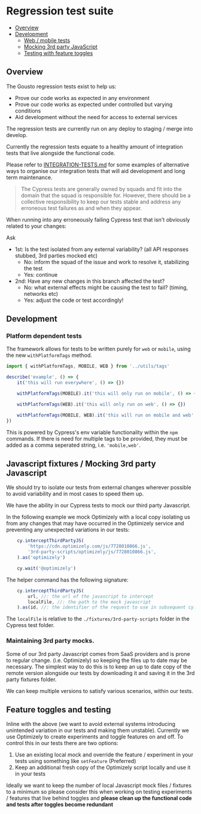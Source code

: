 # Regression test suite

- [Overview](#overview)
- [Development](#development)
  - [Web / mobile tests](#platform-dependent-tests)
  - [Mocking 3rd party JavaScript](#javascript-fixtures--mocking-3rd-party-javascript)
  - [Testing with feature toggles](#feature-toggles-and-testing)

## Overview

The Gousto regression tests exist to help us:

- Prove our code works as expected in any environment
- Prove our code works as expected under controlled but varying conditions
- Aid development without the need for access to external services

The regression tests are currently run on any deploy to staging / merge into develop.

Currently the regression tests equate to a healthy amount of integration tests that live alongside the functional code.

Please refer to [INTEGRATION-TESTS.md](./integration/INTEGRATION-TESTS.md) for some examples of alternative ways to
organise our integration tests that will aid development and long term maintenance.

> The Cypress tests are generally owned by squads and fit into the domain that the squad is responsible for.
> However, there should be a collective responsibility to keep our tests stable and address any erroneous test failures
> as and when they appear.

When running into any erroneously failing Cypress test that isn't obviously related to your changes:

Ask
- 1st: Is the test isolated from any external variability? (all API responses stubbed, 3rd parties mocked etc)
  - No: inform the squad of the issue and work to resolve it, stabilizing the test
  - Yes: continue
- 2nd: Have any new changes in this branch affected the test?
  - No: what external effects might be causing the test to fail? (timing, networks etc)
  - Yes: adjust the code or test accordingly!

## Development

### Platform dependent tests

The framework allows for tests to be written purely for `web` or `mobile`, using the new `withPlatformTags` method.

```javascript
import { withPlatformTags, MOBILE, WEB } from '../utils/tags'

describe('example', () => {
    it('this will run everywhere', () => {})

    withPlatformTags(MOBILE).it('this will only run on mobile', () => {})

    withPlatformTags(WEB).it('this will only run on web', () => {})

    withPlatformTags(MOBILE, WEB).it('this will run on mobile and web', () => {})
})
```

This is powered by Cypress's env variable functionality within the `npm` commands. If there is need for multiple tags
to be provided, they must be added as a comma seperated string, i.e. `'mobile,web'`.

## Javascript fixtures / Mocking 3rd party Javascript

We should try to isolate our tests from external changes wherever possible to avoid variability and in most cases to
speed them up.

We have the ability in our Cypress tests to mock our third party Javascript.

In the following example we mock Optimizely with a local copy isolating us from any changes that may have occurred in
the Optimizely service and preventing any unexpected variations in our tests:

```javascript
    cy.interceptThirdPartyJS(
        'https://cdn.optimizely.com/js/7728010866.js',
        '3rd-party-scripts/optimizely/js/7728010866.js',
    ).as('optimizely')

    cy.wait('@optimizely')
```

The helper command has the following signature:
```javascript
    cy.interceptThirdPartyJS(
        url, //: the url of the javascript to intercept
        localFile, //: the path to the mock javascript
    ).as(id, //: the identifier of the request to use in subsequent cy.wait(id) calls)
```
The `localFile` is relative to the `./fixtures/3rd-party-scripts` folder in the Cypress test folder.

### Maintaining 3rd party mocks.
Some of our 3rd party Javascript comes from SaaS providers and is prone to regular change. (i.e. Optimizely) so keeping
the files up to date may be necessary. The simplest way to do this is to keep an up to date copy of the remote version
alongside our tests by downloading it and saving it in the 3rd party fixtures folder.

We can keep multiple versions to satisfy various scenarios, within our tests.

## Feature toggles and testing

Inline with the above (we want to avoid external systems introducing unintended variation in our tests and making them
unstable). Currently we use Optimizely to create experiments and toggle features on and off. To control this in our
tests there are two options:

1. Use an existing local mock and override the feature / experiment in your tests using something like `setFeature` (Preferred)
2. Keep an additional fresh copy of the Optimizely script locally and use it in your tests

Ideally we want to keep the number of local Javascript mock files / fixtures to a minimum so please consider this when
working on testing experiments / features that live behind toggles and **please clean up the functional code and tests
after toggles become redundant**

